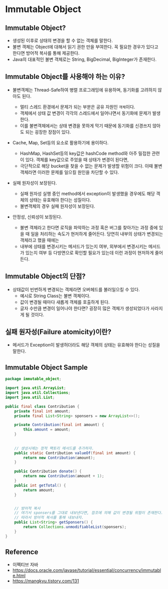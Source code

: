 # Immutable Object

## Immutable Object?
* 생성된 이후로 상태의 변경을 할 수 없는 객체를 말한다. 
* 불변 객체는 Object에 대해서 읽기 권한 만을 부여한다. 꼭 필요한 경우가 있다고 한다면 방어적 복사를 통해 제공한다.
* Java의 대표적인 불변 객체로는 String, BigDecimal, BigInteger가 존재한다.

## Immutable Object를 사용해야 하는 이유?
* 불변객체는 Thread-Safe하여 병렬 프로그래밍에 유용하며, 동기화를 고려하지 않아도 된다.
  * 멀티 스레드 환경에서 문제가 되는 부분은 공유 자원인 `객체`이다. 
  * 객체에서 상태 값 변경이 각각의 스레드에서 일어나면서 동기화에 문제가 발생한다.
  * 이를 불변객체에서는 상태 변경을 못하게 막기 때문에 동기화를 신경쓰지 않아도 되는 굉장한 장점이 있다.

* Cache, Map, Set등의 요소로 활용하기에 용이하다.
  * HashMap, HashSet등의 key값은 hashCode method와 아주 밀접한 관련이 있다. 객체를 key값으로 주었을 때 상태가 변경이 된다면, 
  * 극단적으로 해당 bucket을 찾을 수 없는 문제가 발생할 위험이 크다. 이때 불변객체라면 이러한 문제를 일으킬 원인을 차단할 수 있다.
* 실패 원자성이 보장된다.
  * 실패 원자성 실행 중인 method에서 exception이 발생했을 경우에도 해당 객체의 상태는 유효해야 한다는 성질이다.
  * 불변객체의 경우 실패 원자성이 보장된다.
* 안정성, 신뢰성이 보장된다.
  * 불변 객체라고 한다면 로직을 파악하는 과정 혹은 버그를 찾아가는 과정 중에 있을 때 일을 처리하는 속도가 현저하게 줄어든다. 당연히 내부의 상태가 변경되는 객체라고 했을 때에는 
  * 내부에 상태를 변경시키는 메서드가 있는지 여부, 외부에서 변경시키는 메서드가 있는지 여부 등 다방면으로 확인할 필요가 있는데 이런 과정이 현저하게 줄어든다.
  
## Immutable Object의 단점?
* 상태값이 빈번하게 변경되는 객체라면 오버헤드를 불러일으킬 수 있다.
  * 예시로 String Class는 불변 객체이다.
  * 값이 변경될 때마다 새롭게 객체를 호출하게 된다.
  * 글자 수만큼 변경이 일어나야 한다면? 굉장히 많은 객체가 생성되었다가 사라지게 될 것이다.


## 실패 원자성(Failure atomicity)이란?
* 메서드가 Exception이 발생허더라도 해당 객체의 상태는 유효해야 한다는 성질을 말한다.


## Immutable Object Sample 

```java
package immutable_object;

import java.util.ArrayList;
import java.util.Collections;
import java.util.List;

public final class Contribution {
    private final int amount;
    private final List<String> sponsers = new ArrayList<>();

    private Contribution(final int amount) {
        this.amount = amount;
    }
    
    
    // 생성시에는 정적 팩토리 메서드를 추가하자.
    public static Contribution valueOf(final int amount) {
        return new Contribution(amount);
    }

    public Contribution donate() {
        return new Contribution(amount + 1);
    }
    public int getTotal() {
        return amount;
    }


    // 방어적 복사
    // 여기서 sponsers를 그대로 내보낸다면, 참조에 의해 값이 변경될 위험이 존재한다.
    // 따라서 방어적 복사를 통해 내보내자.
    public List<String> getSponsers() {
        return Collections.unmodifiableList(sponsers);
    }
}


```


## Reference 
* 이펙티브 자바
* https://docs.oracle.com/javase/tutorial/essential/concurrency/immutable.html
* https://mangkyu.tistory.com/131